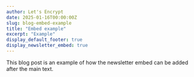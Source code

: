 ```yaml
---
author: Let's Encrypt
date: 2025-01-16T00:00:00Z
slug: blog-embed-example
title: "Embed example"
excerpt: "Example"
display_default_footer: true
display_newsletter_embed: true
---
```


This blog post is an example of how the newsletter embed can be added after the main text.